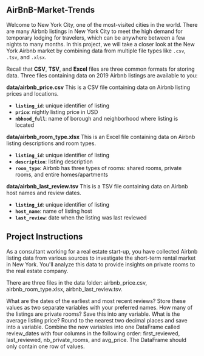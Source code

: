 
## AirBnB-Market-Trends
Welcome to New York City, one of the most-visited cities in the world. There are many Airbnb listings in New York City to meet the high demand for temporary lodging for travelers, which can be anywhere between a few nights to many months. In this project, we will take a closer look at the New York Airbnb market by combining data from multiple file types like `.csv`, `.tsv`, and `.xlsx`.

Recall that **CSV**, **TSV**, and **Excel** files are three common formats for storing data. 
Three files containing data on 2019 Airbnb listings are available to you:

**data/airbnb_price.csv**
This is a CSV file containing data on Airbnb listing prices and locations.
- **`listing_id`**: unique identifier of listing
- **`price`**: nightly listing price in USD
- **`nbhood_full`**: name of borough and neighborhood where listing is located

**data/airbnb_room_type.xlsx**
This is an Excel file containing data on Airbnb listing descriptions and room types.
- **`listing_id`**: unique identifier of listing
- **`description`**: listing description
- **`room_type`**: Airbnb has three types of rooms: shared rooms, private rooms, and entire homes/apartments

**data/airbnb_last_review.tsv**
This is a TSV file containing data on Airbnb host names and review dates.
- **`listing_id`**: unique identifier of listing
- **`host_name`**: name of listing host
- **`last_review`**: date when the listing was last reviewed

##  Project Instructions
As a consultant working for a real estate start-up, you have collected Airbnb listing data from various sources to investigate the short-term rental market in New York. You'll analyze this data to provide insights on private rooms to the real estate company.

There are three files in the data folder: airbnb_price.csv, airbnb_room_type.xlsx, airbnb_last_review.tsv.

What are the dates of the earliest and most recent reviews? Store these values as two separate variables with your preferred names.
How many of the listings are private rooms? Save this into any variable.
What is the average listing price? Round to the nearest two decimal places and save into a variable.
Combine the new variables into one DataFrame called review_dates with four columns in the following order: first_reviewed, last_reviewed, nb_private_rooms, and avg_price. The DataFrame should only contain one row of values.
